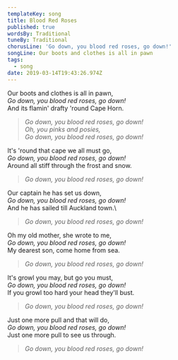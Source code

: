 ```yaml
---
templateKey: song
title: Blood Red Roses
published: true
wordsBy: Traditional
tuneBy: Traditional
chorusLine: 'Go down, you blood red roses, go down!'
songLine: Our boots and clothes is all in pawn
tags:
  - song
date: 2019-03-14T19:43:26.974Z
---
```

Our boots and clothes is all in pawn,\
_Go down, you blood red roses, go down!_\
And its flamin' drafty 'round Cape Horn.

> _Go down, you blood red roses, go down!_\
> _Oh, you pinks and posies,_\
> _Go down, you blood red roses, go down!_

It's 'round that cape we all must go,\
_Go down, you blood red roses, go down!_\
Around all stiff through the frost and snow.

> _Go down, you blood red roses, go down!_

Our captain he has set us down,\
_Go down, you blood red roses, go down!_\
And he has sailed till Auckland town.\

> _Go down, you blood red roses, go down!_

Oh my old mother, she wrote to me,\
_Go down, you blood red roses, go down!_\
My dearest son, come home from sea.

> _Go down, you blood red roses, go down!_

It's growl you may, but go you must,\
_Go down, you blood red roses, go down!_\
If you growl too hard your head they'll bust.

> _Go down, you blood red roses, go down!_

Just one more pull and that will do,\
_Go down, you blood red roses, go down!_\
Just one more pull to see us through.

> _Go down, you blood red roses, go down!_
